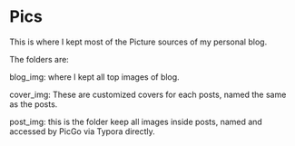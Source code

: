 # Pics

This is where I kept most of the Picture sources of my personal blog.

The folders are:

blog_img: where I kept all top images of blog. 

cover_img: These are customized covers for each posts, named the same as the posts.

post_img: this is the folder keep all images inside posts, named and accessed by PicGo via Typora directly.